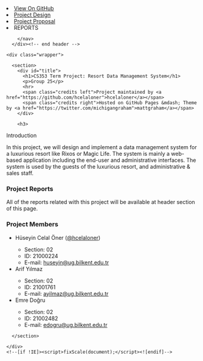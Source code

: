 
<html style=""><head>
    <meta charset="utf-8">
    <meta content="chrome=1" http-equiv="X-UA-Compatible">
    <title>CS353 Term Project: Resort Data Management System</title>
    <link href="stylesheets/styles.css" rel="stylesheet">
    <link href="stylesheets/pygment_trac.css" rel="stylesheet">
    <script src="https://ajax.googleapis.com/ajax/libs/jquery/1.7.1/jquery.min.js"></script>
    <script src="javascripts/respond.js"></script>
    <!--[if lt IE 9]>
      <script src="//html5shiv.googlecode.com/svn/trunk/html5.js"></script>
    <![endif]-->
    <!--[if lt IE 8]>
    <link rel="stylesheet" href="stylesheets/ie.css">
    <![endif]-->
    <meta content="width=device-width, initial-scale=1, user-scalable=no" name="viewport">

  </head>
  <body>
      <div id="header">
        <nav>
          <li class="fork"><a href="https://github.com/hcelaloner/cs353project">View On GitHub</a></li>
          <li class="downloads"><a href="files/project-design-group-25.pdf">Project Design</a></li>     
          <li class="downloads"><a href="files/project-proposal-group-25.pdf">Project Proposal</a></li>          
          <li class="title">REPORTS</li>          
          
        </nav>
      </div><!-- end header -->

    <div class="wrapper">

      <section>
        <div id="title">
          <h1>CS353 Term Project: Resort Data Management System</h1>
          <p>Group 25</p>
          <hr>
          <span class="credits left">Project maintained by <a href="https://github.com/hcelaloner">hcelaloner</a></span>
          <span class="credits right">Hosted on GitHub Pages &mdash; Theme by <a href="https://twitter.com/michigangraham">mattgraham</a></span>
        </div>

        <h3>
<a name="introduction" class="anchor" href="#introduction"><span class="octicon octicon-link"></span></a>Introduction</h3>

<p>In this project, we will design and implement a data management system for a luxurious resort like Rixos or Magic Life. The system is mainly a web-based application including the end-user and administrative interfaces. The system is used by the guests of the luxurious resort, and administrative &amp; sales staff.</p>









<h3>
<a name="reports" class="anchor" href="#reports"><span class="octicon octicon-link"></span></a>Project Reports</h3>

<p>All of the reports related with this project will be available at header section of this page.</p>

<h3>
<a name="project-members" class="anchor" href="#project-members"><span class="octicon octicon-link"></span></a>Project Members</h3>

<ul>
<li>Hüseyin Celal Öner (<a href="https://github.com/hcelaloner" class="user-mention">@hcelaloner</a>)</li>
    <ul>
    <li>Section: 02</li>
    <li>ID: 21000224</li>
    <li>E-mail: <a href="mailto:huseyin@ug.bilkent.edu.tr">huseyin@ug.bilkent.edu.tr</a></li>
    </ul>
<li>Arif Yılmaz</li>
    <ul>
    <li>Section: 02</li>
    <li>ID: 21001761</li>
    <li>E-mail: <a href="mailto:ayilmaz@ug.bilkent.edu.tr">ayilmaz@ug.bilkent.edu.tr</a></li>
    </ul>
<li>Emre Doğru</li>
    <ul>
    <li>Section: 02</li>
    <li>ID: 21002482</li>
    <li>E-mail: <a href="mailto:edogru@ug.bilkent.edu.tr">edogru@ug.bilkent.edu.tr</a></li>
    </ul>
</ul>




      </section>

    </div>
    <!--[if !IE]><script>fixScale(document);</script><![endif]-->
    
  
</body></html>
